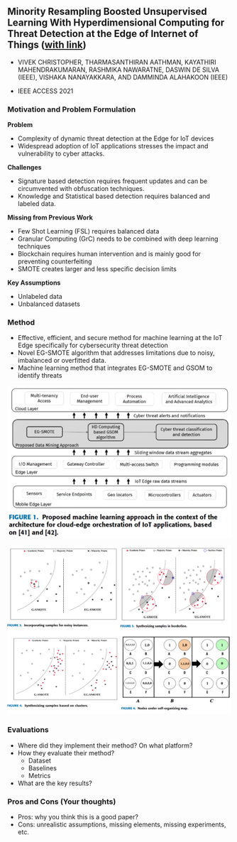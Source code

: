 ## Minority Resampling Boosted Unsupervised Learning With Hyperdimensional Computing for Threat Detection at the Edge of Internet of Things ([with link](https://ieeexplore.ieee.org/stamp/stamp.jsp?tp=&arnumber=9530655))

* VIVEK CHRISTOPHER, THARMASANTHIRAN AATHMAN, KAYATHIRI MAHENDRAKUMARAN, RASHMIKA NAWARATNE, DASWIN DE SILVA (IEEE), VISHAKA NANAYAKKARA, AND DAMMINDA ALAHAKOON (IEEE)

* IEEE ACCESS 2021

### Motivation and Problem Formulation

**Problem**
* Complexity of dynamic threat detection at the Edge for IoT devices
* Widespread adoption of IoT applications stresses the impact and vulnerability to cyber attacks.

**Challenges**
* Signature based detection requires frequent updates and can be circumvented with obfuscation techniques.
* Knowledge and Statistical based detection requires balanced and labeled data.

**Missing from Previous Work**
* Few Shot Learning (FSL) requires balanced data
* Granular Computing (GrC) needs to be combined with deep learning techniques
* Blockchain requires human intervention and is mainly good for preventing counterfeiting
* SMOTE creates larger and less specific decision limits

**Key Assumptions**
* Unlabeled data
* Unbalanced datasets

### Method

* Effective, efficient, and secure method for machine learning at the IoT Edge specifically for cybersecurity threat detection
* Novel EG-SMOTE algorithm that addresses limitations due to noisy, imbalanced or overfitted data.
* Machine learning method that integrates EG-SMOTE and GSOM to identify threats

![Figure1](./HD_EGSMOT_GSOM_1.png)

![Method](./HD_EGSMOT_GSOM_method.png)

### Evaluations

* Where did they implement their method? On what platform?
* How they evaluate their method?
  * Dataset
  * Baselines
  * Metrics
* What are the key results?

### Pros and Cons (Your thoughts)

* Pros: why you think this is a good paper?
* Cons: unrealistic assumptions, missing elements, missing experiments, etc.
